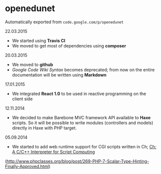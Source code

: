 # openedunet
Automatically exported from `code.google.com/p/openedunet`

22.03.2015
  - We started using **Travis CI**
  - We moved to get most of dependencies using **composer**

20.03.2015 
  - We moved to **github**
  - *Google Code Wiki Syntax* becomes deprecated; from now on the entire documentation will be written using **Markdown**

17.01.2015
  - We integrated **React 1.0** to be used in reactive programming on the client side

12.11.2014
  - We decided to make Barebone MVC framework API available to **Haxe** scripts. So it will be possible to write modules (controllers and models) directly in Haxe with PHP target.

05.09.2014
  - We started to add web runtime support for CGI scripts written in Ch; [Ch: A C/C++ Interpreter for Script Computing](http://www.drdobbs.com/cpp/ch-a-cc-interpreter-for-script-computing/184402054?pgno=1)


(http://www.phpclasses.org/blog/post/269-PHP-7-Scalar-Type-Hinting-Finally-Approved.html)
